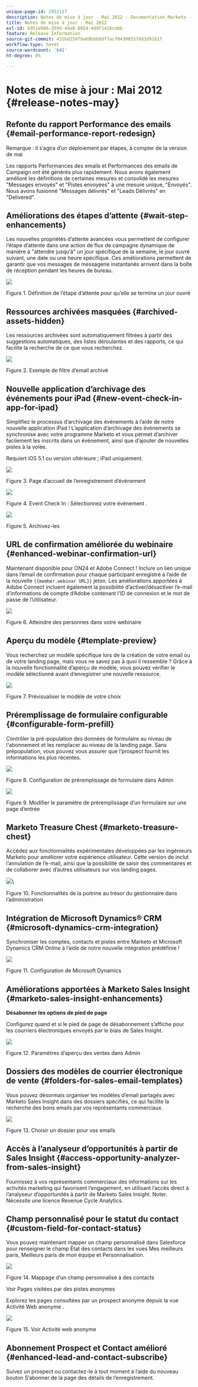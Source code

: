 ```yaml
---
unique-page-id: 2951117
description: Notes de mise à jour - Mai 2012 - Documentation Marketo - Documentation du produit
title: Notes de mise à jour - Mai 2012
exl-id: b951e986-359d-4da0-8654-4d9f1416cebb
feature: Release Information
source-git-commit: 431bd258f9a68bbb9df7acf043085578d3d91b1f
workflow-type: tm+mt
source-wordcount: '641'
ht-degree: 0%

---
```


# Notes de mise à jour : Mai 2012 {#release-notes-may}

## Refonte du rapport Performance des emails {#email-performance-report-redesign}

Remarque : il s’agira d’un déploiement par étapes, à compter de la version de mai

Les rapports Performances des emails et Performances des emails de Campaign ont été générés plus rapidement. Nous avons également amélioré les définitions de certaines mesures et consolidé les mesures &quot;Messages envoyés&quot; et &quot;Pistes envoyées&quot; à une mesure unique, &quot;Envoyés&quot;. Nous avons fusionné &quot;Messages délivrés&quot; et &quot;Leads Délivrés&quot; en &quot;Delivered&quot;.

## Améliorations des étapes d’attente {#wait-step-enhancements}

Les nouvelles propriétés d’attente avancées vous permettent de configurer l’étape d’attente dans une action de flux de campagne dynamique de manière à &quot;attendre jusqu’à&quot; un jour spécifique de la semaine, le jour ouvré suivant, une date ou une heure spécifique. Ces améliorations permettent de garantir que vos messages de messagerie instantanés arrivent dans la boîte de réception pendant les heures de bureau.

![](assets/image2014-9-23-10-3a14-3a13.png)

Figure 1. Définition de l’étape d’attente pour qu’elle se termine un jour ouvré

## Ressources archivées masquées {#archived-assets-hidden}

Les ressources archivées sont automatiquement filtrées à partir des suggestions automatiques, des listes déroulantes et des rapports, ce qui facilite la recherche de ce que vous recherchez.

![](assets/image2014-9-23-10-3a14-3a28.png)

Figure 2. Exemple de filtre d’email archivé

## Nouvelle application d’archivage des événements pour iPad {#new-event-check-in-app-for-ipad}

Simplifiez le processus d’archivage des événements à l’aide de notre nouvelle application iPad ! L’application d’archivage des événements se synchronise avec votre programme Marketo et vous permet d’archiver facilement les inscrits dans un événement, ainsi que d’ajouter de nouvelles pistes à la volée.

Requiert iOS 5.1 ou version ultérieure ; iPad uniquement.

![](assets/image2014-9-23-10-3a14-3a46.png)

Figure 3. Page d’accueil de l’enregistrement d’événement

![](assets/image2014-9-23-10-3a15-3a6.png)

Figure 4. Event Check In : Sélectionnez votre événement .

![](assets/image2014-9-23-10-3a15-3a27.png)

Figure 5. Archivez-les

## URL de confirmation améliorée du webinaire {#enhanced-webinar-confirmation-url}

Maintenant disponible pour ON24 et Adobe Connect ! Inclure un lien unique dans l’email de confirmation pour chaque participant enregistré à l’aide de la nouvelle `{{member.webinar URL}}` jeton. Les améliorations apportées à Adobe Connect incluent également la possibilité d’activer/désactiver l’e-mail d’informations de compte d’Adobe contenant l’ID de connexion et le mot de passe de l’utilisateur.

![](assets/image2014-9-23-10-3a15-3a44.png)

Figure 6. Atteindre des personnes dans votre webinaire

## Aperçu du modèle {#template-preview}

Vous recherchez un modèle spécifique lors de la création de votre email ou de votre landing page, mais vous ne savez pas à quoi il ressemble ? Grâce à la nouvelle fonctionnalité d’aperçu de modèle, vous pouvez vérifier le modèle sélectionné avant d’enregistrer une nouvelle ressource.

![](assets/image2014-9-23-10-3a16-3a4.png)

Figure 7. Prévisualiser le modèle de votre choix

## Préremplissage de formulaire configurable {#configurable-form-prefill}

Contrôler la pré-population des données de formulaire au niveau de l&#39;abonnement et les remplacer au niveau de la landing page. Sans prépopulation, vous pouvez vous assurer que l’prospect fournit les informations les plus récentes.

![](assets/image2014-9-23-10-3a16-3a22.png)

Figure 8. Configuration de préremplissage de formulaire dans Admin

![](assets/image2014-9-23-10-3a16-3a34.png)

Figure 9. Modifier le paramètre de préremplissage d’un formulaire sur une page d’entrée

## Marketo Treasure Chest {#marketo-treasure-chest}

Accédez aux fonctionnalités expérimentales développées par les ingénieurs Marketo pour améliorer votre expérience utilisateur. Cette version de inclut l’annulation de l’e-mail, ainsi que la possibilité de saisir des commentaires et de collaborer avec d’autres utilisateurs sur vos landing pages.

![](assets/image2014-9-23-10-3a16-3a51.png)\

Figure 10. Fonctionnalités de la poitrine au trésor du gestionnaire dans l’administration

## Intégration de Microsoft Dynamics® CRM {#microsoft-dynamics-crm-integration}

Synchroniser les comptes, contacts et pistes entre Marketo et Microsoft Dynamics CRM Online à l’aide de notre nouvelle intégration prédéfinie !

![](assets/image2014-9-23-10-3a17-3a6.png)

Figure 11. Configuration de Microsoft Dynamics

## Améliorations apportées à Marketo Sales Insight {#marketo-sales-insight-enhancements}

**Désabonner les options de pied de page**

Configurez quand et si le pied de page de désabonnement s’affiche pour les courriers électroniques envoyés par le biais de Sales Insight.

![](assets/image2014-9-23-10-3a17-3a20.png)

Figure 12. Paramètres d’aperçu des ventes dans Admin

## Dossiers des modèles de courrier électronique de vente {#folders-for-sales-email-templates}

Vous pouvez désormais organiser les modèles d’email partagés avec Marketo Sales Insight dans des dossiers spécifiés, ce qui facilite la recherche des bons emails par vos représentants commerciaux.

![](assets/image2014-9-23-10-3a17-3a35.png)

Figure 13. Choisir un dossier pour vos emails

## Accès à l’analyseur d’opportunités à partir de Sales Insight {#access-opportunity-analyzer-from-sales-insight}

Fournissez à vos représentants commerciaux des informations sur les activités marketing qui favorisent l’engagement, en utilisant l’accès direct à l’analyseur d’opportunités à partir de Marketo Sales Insight. Noter. Nécessite une licence Revenue Cycle Analytics.

## Champ personnalisé pour le statut du contact {#custom-field-for-contact-status}

Vous pouvez maintenant mapper un champ personnalisé dans Salesforce pour renseigner le champ État des contacts dans les vues Mes meilleurs paris, Meilleurs paris de mon équipe et Personnalisation.

![](assets/image2014-9-23-10-3a17-3a47.png)

Figure 14. Mappage d’un champ personnalisé à des contacts

Voir Pages visitées par des pistes anonymes

Explorez les pages consultées par un prospect anonyme depuis la vue Activité Web anonyme .

![](assets/image2014-9-23-10-3a17-3a59.png)

Figure 15. Voir Activité web anonyme

## Abonnement Prospect et Contact amélioré {#enhanced-lead-and-contact-subscribe}

Suivez un prospect ou contactez-le à tout moment à l’aide du nouveau bouton S’abonner de la page des détails de l’enregistrement.
